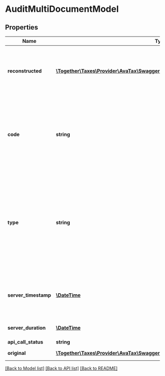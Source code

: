 # AuditMultiDocumentModel

## Properties
Name | Type | Description | Notes
------------ | ------------- | ------------- | -------------
**reconstructed** | [**\Together\Taxes\Provider\AvaTax\Swagger\Model\ReconstructedMultiDocumentModel**](ReconstructedMultiDocumentModel.md) | Reconstructed API request/response pair that can be used to adjust or re-create this MultiDocument transaction. | [optional] 
**code** | **string** | Represents the unique code of this MultiDocument transaction.                A MultiDocument transaction is uniquely identified by its &#x60;accountId&#x60;, &#x60;code&#x60;, and &#x60;type&#x60;. | [optional] 
**type** | **string** | Represents the document type of this MultiDocument transaction.  For more information about  document types, see [DocumentType](https://developer.avalara.com/api-reference/avatax/rest/v2/models/enums/DocumentType/).                A MultiDocument transaction is uniquely identified by its &#x60;accountId&#x60;, &#x60;code&#x60;, and &#x60;type&#x60;. | [optional] 
**server_timestamp** | [**\DateTime**](\DateTime.md) | Server timestamp, in UTC, of the date/time when the original transaction was created | [optional] 
**server_duration** | [**\DateTime**](\DateTime.md) | Length of time the original API call took | [optional] 
**api_call_status** | **string** | api call status | [optional] 
**original** | [**\Together\Taxes\Provider\AvaTax\Swagger\Model\OriginalApiRequestResponseModel**](OriginalApiRequestResponseModel.md) | Original API request/response | [optional] 

[[Back to Model list]](../README.md#documentation-for-models) [[Back to API list]](../README.md#documentation-for-api-endpoints) [[Back to README]](../README.md)


